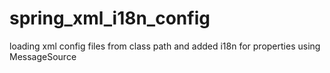# spring_xml_i18n_config


loading xml config files from class path
and added i18n for properties using MessageSource
